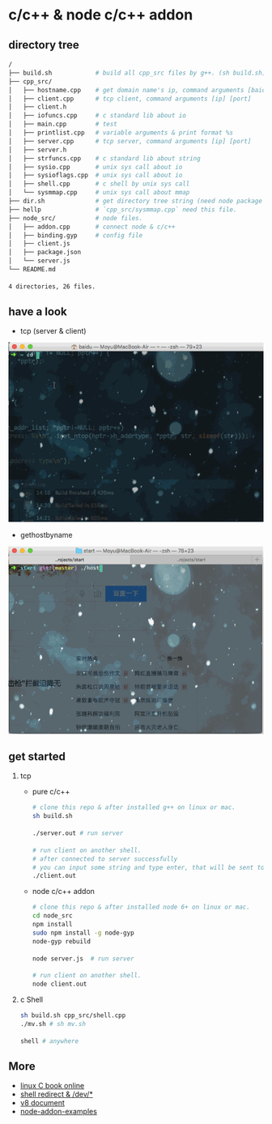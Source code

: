 # c/c++ & node c/c++ addon


## directory tree

```sh
/
├── build.sh            # build all cpp_src files by g++. (sh build.sh)
├── cpp_src/
│   ├── hostname.cpp    # get domain name's ip, command arguments [baidu.com]
│   ├── client.cpp      # tcp client, command arguments [ip] [port]
│   ├── client.h
│   ├── iofuncs.cpp     # c standard lib about io
│   ├── main.cpp        # test
│   ├── printlist.cpp   # variable arguments & print format %s
│   ├── server.cpp      # tcp server, command arguments [ip] [port]
│   ├── server.h
│   ├── strfuncs.cpp    # c standard lib about string
│   ├── sysio.cpp       # unix sys call about io
│   ├── sysioflags.cpp  # unix sys call about io
│   ├── shell.cpp       # c shell by unix sys call
│   └── sysmmap.cpp     # unix sys call about mmap
├── dir.sh              # get directory tree string (need node package `print-dir`)
├── hellp               # `cpp_src/sysmmap.cpp` need this file.
├── node_src/           # node files.
│   ├── addon.cpp       # connect node & c/c++
│   ├── binding.gyp     # config file
│   ├── client.js
│   ├── package.json
│   └── server.js
└── README.md

4 directories, 26 files.
```

## have a look

- tcp (server & client)

![c tcp](imgs/1.gif)

- gethostbyname 

![c gethostbyname](imgs/2.gif)

## get started

1. tcp
    - pure c/c++
        ```sh
        # clone this repo & after installed g++ on linux or mac.
        sh build.sh
    
        ./server.out # run server
    
        # run client on another shell.
        # after connected to server successfully
        # you can input some string and type enter, that will be sent to server.
        ./client.out
        ```
    
    - node c/c++ addon
        ```sh
        # clone this repo & after installed node 6+ on linux or mac.
        cd node_src
        npm install
        sudo npm install -g node-gyp
        node-gyp rebuild
    
        node server.js  # run server
    
        # run client on another shell.
        node client.out
        ```

2. c Shell

    ```sh
    sh build.sh cpp_src/shell.cpp
    ./mv.sh # sh mv.sh
    
    shell # anywhere
    ```

## More

- [linux C book online](http://akaedu.github.io/book/ch37s02.html#id2904122)
- [shell redirect & /dev/*](http://akaedu.github.io/book/ch28s06.html)
- [v8 document](https://v8docs.nodesource.com/node-6.0/dc/d0a/classv8_1_1_value.html)
- [node-addon-examples](https://github.com/nodejs/node-addon-examples/)